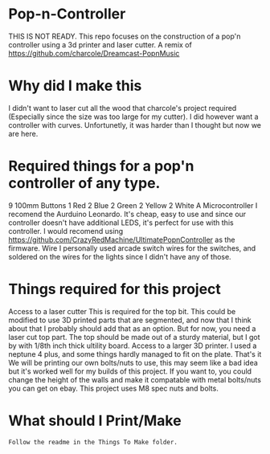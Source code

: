 # Pop-n-Controller
THIS IS NOT READY. This repo focuses on the construction of a pop'n controller using a 3d printer and laser cutter. A remix of https://github.com/charcole/Dreamcast-PopnMusic

# Why did I make this
I didn't want to laser cut all the wood that charcole's project required (Especially since the size was too large for my cutter). I did however want a controller with curves. Unfortunetly, it was harder than I thought but now we are here.

# Required things for a pop'n controller of any type.
9 100mm Buttons
    1 Red
    2 Blue
    2 Green
    2 Yellow
    2 White
A Microcontroller
    I recomend the Aurduino Leonardo. It's cheap, easy to use and since our controller doesn't have additional LEDS, it's perfect for use with this controller. I would recomend using https://github.com/CrazyRedMachine/UltimatePopnController as the firmware. 
Wire
    I personally used arcade switch wires for the switches, and soldered on the wires for the lights since I didn't have any of those.

# Things required for this project
Access to a laser cutter
    This is required for the top bit. This could be modified to use 3D printed parts that are segmented, and now that I think about that I probably should add that as an option. But for now, you need a laser cut top part. The top should be made out of a sturdy material, but I got by with 1/8th inch thick ultility board. 
Access to a larger 3D printer.
    I used a neptune 4 plus, and some things hardly managed to fit on the plate. 
That's it
    We will be printing our own bolts/nuts to use, this may seem like a bad idea but it's worked well for my builds of this project. If you want to, you could change the height of the walls and make it compatable with metal bolts/nuts you can get on ebay. This project uses M8 spec nuts and bolts. 

# What should I Print/Make
    Follow the readme in the Things To Make folder. 